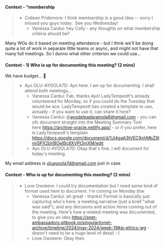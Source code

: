 #### Context - “membership
> * Colleen Pridemore: I think membership is a good idea -- sorry I missed you guys today.  See you Wednesday!
>   - Vanessa Cardui: hey Colly - any thoughts on what membership criteria should be?

Many WGs do it based on meeting attendance - but I think we'll be doing quite a lot of work in separate little teams or async, and might not have that many full meetings. 
So I dunno what other criterion we could use...
> 
#### Context - 1) Who is up for documenting this meeting? (2 mins)
We have budget... 🙂
> * Ayo OLU-AYOOLA7D: Ayo here.
I am up for documenting.
I shall attend both meetings...
>   - Vanessa Cardui: Fab, thanks Ayo! LadyTempestt's already volunteered for Monday, so if you could do the Tuesday that would be ace.
LadyTempestt has created a template to use, actually - if you want to use it, can share it here?
>   - Vanessa Cardui: @ayodeleadaramola6@gmail.com - you can ofc document straight into the Meeting Summary Tool here https://archive-oracle.netlify.app/ - or if you prefer, here is LadyTempestt's template https://docs.google.com/document/d/1Jj4gaA3tVEC9xhMbZ9Inn5PX2bVBOeIBc8XVPt3njXM/edit
>   - Ayo OLU-AYOOLA7D: Okay that's fine.
I will document for today's meeting.

My email address is oluayoola7d@gmail.com just in case
> 
#### Context - Who is up for documenting this meeting? (2 mins)
> * Love Owokere: I could try documentation but I need some kind of format used here to document. I'm coming on Monday btw
>   - Vanessa Cardui: ah great - thanks!
Format is basically just capturing who's here; a meeting narrative (just a brief "what was said"); and any decisions and action items coming out of the meeting. Here's how a related meeting was documented, to give you an idea https://snet-ambassadors.gitbook.io/singularitynet-archive/timeline/2024/may-2024/week-19#ai-ethics-wg - doesn't need to be a huge level of detail :-)
>   - Love Owokere: Okay then
> 
